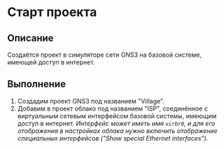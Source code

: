 # Старт проекта

## Описание
Создаётся проект в симуляторе сети GNS3 на базовой системе, имеющей доступ в интернет.

## Выполнение
1. Создадим проект GNS3 под названием "Village".
2. Добавим в проект облако под названием "ISP", соединённое с виртуальным сетевым интерфейсом базовой системы, имеющим доступ в интернет. *Интерфейс может иметь имя `virbr0`, и для его отображения в настройках облака нужно включить отображение специальных интерфейсов ("Show special Ethernet interfaces").*